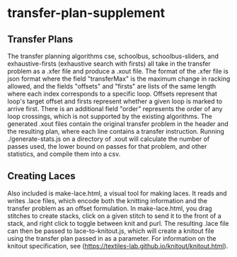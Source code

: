 # transfer-plan-supplement

## Transfer Plans
The transfer planning algorithms cse, schoolbus, schoolbus-sliders, and exhaustive-firsts (exhaustive search with firsts) all take in the transfer problem as a .xfer file and produce a .xout file. The format of the .xfer file is json format where the field "transferMax" is the maximum change in racking allowed, and the fields "offsets" and "firsts" are lists of the same length where each index corresponds to a specific loop. Offsets represent that loop's target offset and firsts represent whether a given loop is marked to arrive first. There is an additional field "order" represents the order of any loop crossings, which is not supported by the existing algorithms. The generated .xout files contain the original transfer problem in the header and the resulting plan, where each line contains a transfer instruction. Running ./generate-stats.js on a directory of .xout will calculate the number of passes used, the lower bound on passes for that problem, and other statistics, and compile them into a csv.

## Creating Laces
Also included is make-lace.html, a visual tool for making laces. It reads and writes .lace files, which encode both the knitting information and the transfer problem as an offset formulation. In make-lace.html, you drag stitches to create stacks, click on a given stitch to send it to the front of a stack, and right click to toggle between knit and purl. The resulting .lace file can then be passed to lace-to-knitout.js, which will create a knitout file using the transfer plan passed in as a parameter. For information on the knitout specification, see (https://textiles-lab.github.io/knitout/knitout.html).
